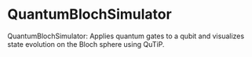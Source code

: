 # QuantumBlochSimulator
QuantumBlochSimulator: Applies quantum gates to a qubit and visualizes state evolution on the Bloch sphere using QuTiP.
